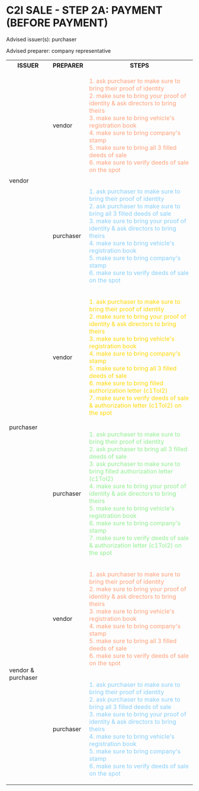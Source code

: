 # C2I SALE - STEP 2A: PAYMENT (BEFORE PAYMENT)

Advised issuer(s): purchaser

Advised preparer: company representative

<table>
  <tr>
    <th>ISSUER</th>
    <th>PREPARER</th>
    <th>STEPS</th>
  </tr>

  <tr>
    <!-- ISSUER: vendor -->
    <!-- PREPARER: vendor -->
    <td rowspan="2">vendor</td>
    <td>vendor</td>
    <td style="color: lightsalmon;">
      <ol style="padding: 0; list-style-position: inside;">
        <li>ask purchaser to make sure to bring their proof of identity</li>
        <li>make sure to bring your proof of identity & ask directors to bring theirs</li>
        <li>make sure to bring vehicle's registration book</li>
        <li>make sure to bring company's stamp</li>
        <li>make sure to bring all 3 filled deeds of sale</li>
        <li>make sure to verify deeds of sale on the spot</li>
      </ol>
    </td>
  </tr>
  <tr>
    <!-- ISSUER: vendor -->
    <!-- PREPARER: purchaser -->
    <td>purchaser</td>
    <td style="color: lightskyblue;">
      <ol style="padding: 0; list-style-position: inside;">
        <li>ask purchaser to make sure to bring their proof of identity</li>
        <li>ask purchaser to make sure to bring all 3 filled deeds of sale</li>
        <li>make sure to bring your proof of identity & ask directors to bring theirs</li>
        <li>make sure to bring vehicle's registration book</li>
        <li>make sure to bring company's stamp</li>
        <li>make sure to verify deeds of sale on the spot</li>
      </ol>
    </td>
  </tr>

  <tr>
    <!-- ISSUER: purchaser -->
    <!-- PREPARER: vendor -->
    <td rowspan="2">purchaser</td>
    <td>vendor</td>
    <td style="color: gold;">
      <ol style="padding: 0; list-style-position: inside;">
        <li>ask purchaser to make sure to bring their proof of identity</li>
        <li>make sure to bring your proof of identity & ask directors to bring theirs</li>
        <li>make sure to bring vehicle's registration book</li>
        <li>make sure to bring company's stamp</li>
        <li>make sure to bring all 3 filled deeds of sale</li>
        <li>make sure to bring filled authorization letter (c1ToI2)</li>
        <li>make sure to verify deeds of sale & authorization letter (c1ToI2) on the spot</li>
      </ol>
    </td>
  </tr>
  <tr>
    <!-- ISSUER: purchaser -->
    <!-- PREPARER: purchaser -->
    <td>purchaser</td>
    <td style="color: lightgreen;">
      <ol style="padding: 0; list-style-position: inside;">
        <li>ask purchaser to make sure to bring their proof of identity</li>
        <li>ask purchaser to bring all 3 filled deeds of sale</li>
        <li>ask purchaser to make sure to bring filled authorization letter (c1ToI2)</li>
        <li>make sure to bring your proof of identity & ask directors to bring theirs</li>
        <li>make sure to bring vehicle's registration book</li>
        <li>make sure to bring company's stamp</li>
        <li>make sure to verify deeds of sale & authorization letter (c1ToI2) on the spot</li>
      </ol>
    </td>
  </tr>

  <tr>
    <!-- ISSUER: vendor & purchaser -->
    <!-- PREPARER: vendor -->
    <td rowspan="2">vendor & purchaser</td>
    <td>vendor</td>
    <td style="color: lightsalmon;">
      <ol style="padding: 0; list-style-position: inside;">
        <li>ask purchaser to make sure to bring their proof of identity</li>
        <li>make sure to bring your proof of identity & ask directors to bring theirs</li>
        <li>make sure to bring vehicle's registration book</li>
        <li>make sure to bring company's stamp</li>
        <li>make sure to bring all 3 filled deeds of sale</li>
        <li>make sure to verify deeds of sale on the spot</li>
      </ol>
    </td>
  </tr>
  <tr>
    <!-- ISSUER: vendor & purchaser -->
    <!-- PREPARER: purchaser -->
    <td>purchaser</td>
    <td style="color: lightskyblue;">
      <ol style="padding: 0; list-style-position: inside;">
        <li>ask purchaser to make sure to bring their proof of identity</li>
        <li>ask purchaser to make sure to bring all 3 filled deeds of sale</li>
        <li>make sure to bring your proof of identity & ask directors to bring theirs</li>
        <li>make sure to bring vehicle's registration book</li>
        <li>make sure to bring company's stamp</li>
        <li>make sure to verify deeds of sale on the spot</li>
      </ol>
    </td>
  </tr>
</table>
